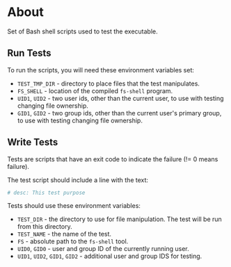 # About

Set of Bash shell scripts used to test the executable.

## Run Tests

To run the scripts, you will need these environment variables set:

* `TEST_TMP_DIR` - directory to place files that the test manipulates.
* `FS_SHELL` - location of the compiled `fs-shell` program.
* `UID1`, `UID2` - two user ids, other than the current user, to use with testing changing file ownership.
* `GID1`, `GID2` - two group ids, other than the current user's primary group, to use with testing changing file ownership.


## Write Tests

Tests are scripts that have an exit code to indicate the failure (!= 0 means failure).

The test script should include a line with the text:

```bash
# desc: This test purpose
```

Tests should use these environment variables:

* `TEST_DIR` - the directory to use for file manipulation.  The test will be run from this directory.
* `TEST_NAME` - the name of the test.
* `FS` - absolute path to the `fs-shell` tool.
* `UID0`, `GID0` - user and group ID of the currently running user.
* `UID1`, `UID2`, `GID1`, `GID2` - additional user and group IDS for testing.
